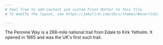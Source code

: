 ```yaml
---
# Feel free to add content and custom Front Matter to this file.
# To modify the layout, see https://jekyllrb.com/docs/themes/#overriding-theme-defaults

---
```

The Pennine Way is a 268-mile national trail from Edale to Kirk Yetholm. It opened in 1965 and was the UK's first such trail.
